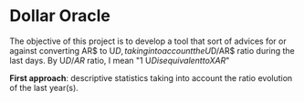# Dollar Oracle
The objective of this project is to develop a tool that sort of advices for or against converting AR$ to U$D, taking into account the U$D/AR$ ratio during the last days. By U$D/AR$ ratio, I mean "1 U$D is equivalent to X AR$"

<b>First approach</b>: descriptive statistics taking into account the ratio evolution of the last year(s).
